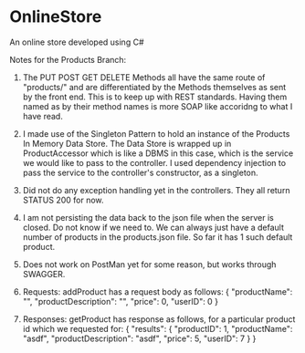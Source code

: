 # OnlineStore
An online store developed using C#

Notes for the Products Branch:
1) The PUT POST GET DELETE Methods all have the same route of "products/" and are differentiated by the Methods themselves as sent by the front end. This is to keep up with REST standards. Having them named as by their method names is more SOAP like accoridng to what I have read.

2) I made use of the Singleton Pattern to hold an instance of the Products In Memory Data Store. The Data Store is wrapped up in ProductAccessor which is like a DBMS in this case, which is the service we would like to pass to the controller. I used dependency injection to pass the service to the controller's constructor, as a singleton.

3) Did not do any exception handling yet in the controllers. They all return STATUS 200 for now.

4) I am not persisting the data back to the json file when the server is closed. Do not know if we need to. We can always just have a default number of products in the products.json file. So far it has 1 such default product.

5) Does not work on PostMan yet for some reason, but works through SWAGGER.

6) Requests:
addProduct has a request body as follows:
{
  "productName": "",
  "productDescription": "",
  "price": 0,
  "userID": 0
}

7) Responses:
getProduct has response as follows, for a particular product id which we requested for:
{
  "results": {
    "productID": 1,
    "productName": "asdf",
    "productDescription": "asdf",
    "price": 5,
    "userID": 7
  }
}
